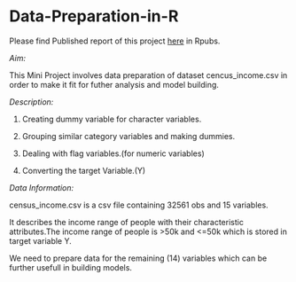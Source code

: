 # Data-Preparation-in-R


Please find Published report of this project [here](http://rpubs.com/more11neha/Data_Prep) in Rpubs.


*Aim:*

This Mini Project involves data preparation of dataset cencus_income.csv in order to make it fit for futher analysis and model building.

*Description:*

1. Creating dummy variable for character variables.

2. Grouping similar category variables and making dummies.

3. Dealing with flag variables.(for numeric variables)

4. Converting the target Variable.(Y)

*Data Information:*

census_income.csv is a csv file containing 32561 obs and 15 variables.

It describes the income range of people with their characteristic attributes.The income range of people is >50k and <=50k which is stored in target variable Y.

We need to prepare data for the remaining (14) variables which can be further usefull in building models.


